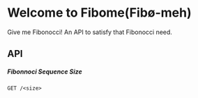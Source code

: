 # Welcome to Fibome(Fibø-meh)
Give me Fibonocci! An API to satisfy that Fibonocci need.

## API
##### Fibonnoci Sequence Size
`GET /<size>`



